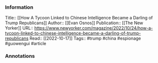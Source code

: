 
### Information
Title:: [[How A Tycoon Linked to Chinese Intelligence Became a Darling of Trump Republicans]]
Author:: [[Evan Osnos]]
Publication:: [[The New Yorker]]
URL:: https://www.newyorker.com/magazine/2022/10/24/how-a-tycoon-linked-to-chinese-intelligence-became-a-darling-of-trump-republicans
Read:: [[2022-10-17]]
Tags:: #trump #china #espionage #guowengui
#article

### Annotations
